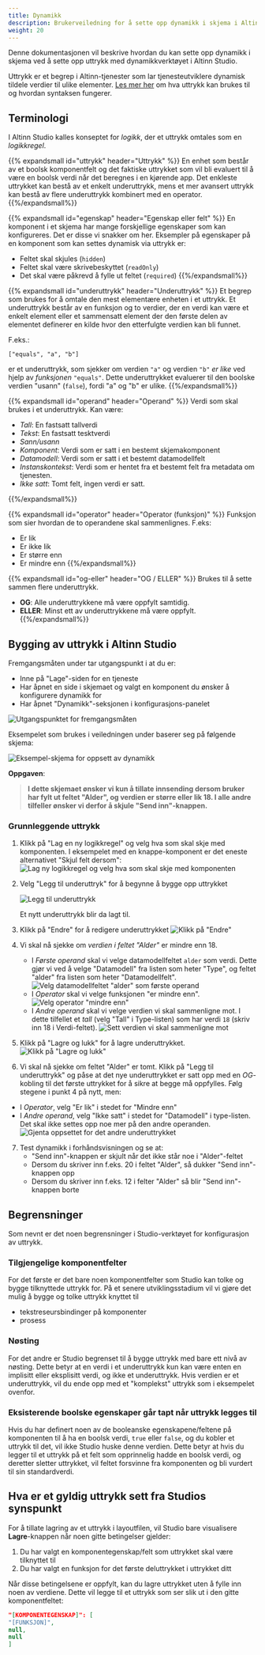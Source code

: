 ```yaml
---
title: Dynamikk
description: Brukerveiledning for å sette opp dynamikk i skjema i Altinn Studio
weight: 20
---
```


Denne dokumentasjonen vil beskrive hvordan du kan sette opp dynamikk i skjema ved å sette opp uttrykk med 
dynamikkverktøyet i Altinn Studio.

Uttrykk er et begrep i Altinn-tjenester som lar tjenesteutviklere dynamisk tildele verdier til ulike elementer.
[Les mer her](../../../../app/development/logic/expressions) om hva
uttrykk kan brukes til og hvordan syntaksen fungerer.

## Terminologi

I Altinn Studio kalles konseptet for _logikk_, der et uttrykk omtales som en _logikkregel_.

{{% expandsmall id="uttrykk" header="Uttrykk" %}}
En enhet som består av et boolsk komponentfelt og det faktiske uttrykket som vil bli evaluert til å være en
boolsk verdi når det beregnes i en kjørende app. Det enkleste uttrykket kan bestå av et enkelt underuttrykk,
mens et mer avansert uttrykk kan bestå av flere underuttrykk kombinert med en operator.
{{%/expandsmall%}}

{{% expandsmall id="egenskap" header="Egenskap eller felt" %}}
En komponent i et skjema har mange forskjellige egenskaper som kan konfigureres. Det er disse vi snakker om her. 
Eksempler på egenskaper på en komponent som kan settes dynamisk via uttrykk er:
- Feltet skal skjules (`hidden`)
- Feltet skal være skrivebeskyttet (`readOnly`)
- Det skal være påkrevd å fylle ut feltet (`required`)
{{%/expandsmall%}}

{{% expandsmall id="underuttrykk" header="Underuttrykk" %}}
Et begrep som brukes for å omtale den mest elementære enheten i et uttrykk. Et underuttrykk består
av en funksjon og to verdier, der en verdi kan være et enkelt element eller et sammensatt element der den første delen
av elementet definerer en kilde hvor den etterfulgte verdien kan bli funnet.

F.eks.: 

```
["equals", "a", "b"]
```

er et underuttrykk, som sjekker om verdien `"a"` og verdien `"b"` _er like_ ved
hjelp av _funksjonen_ `"equals"`. Dette underuttrykket evaluerer til den boolske verdien "usann" (`false`), fordi "a" og 
"b" er ulike.
{{%/expandsmall%}}

{{% expandsmall id="operand" header="Operand" %}}
Verdi som skal brukes i et underuttrykk. Kan være:
  - _Tall_: En fastsatt tallverdi
  - _Tekst_: En fastsatt tesktverdi
  - _Sann/usann_
  - _Komponent_: Verdi som er satt i en bestemt skjemakomponent
  - _Datamodell_: Verdi som er satt i et bestemt datamodellfelt
  - _Instanskontekst_: Verdi som er hentet fra et bestemt felt fra metadata om tjenesten. 
  - _Ikke satt_: Tomt felt, ingen verdi er satt.

{{%/expandsmall%}}

{{% expandsmall id="operator" header="Operator (funksjon)" %}}
Funksjon som sier hvordan de to operandene skal sammenlignes. F.eks:
  - Er lik
  - Er ikke lik
  - Er større enn
  - Er mindre enn
{{%/expandsmall%}}

{{% expandsmall id="og-eller" header="OG / ELLER" %}}
Brukes til å sette sammen flere underuttrykk.
- **OG**: Alle underuttrykkene må være oppfylt samtidig.
- **ELLER**: Minst ett av underuttrykkene må være oppfylt.
{{%/expandsmall%}}

## Bygging av uttrykk i Altinn Studio

Fremgangsmåten under tar utgangspunkt i at du er:
- Inne på "Lage"-siden for en tjeneste
- Har åpnet en side i skjemaet og valgt en komponent du ønsker å konfigurere dynamikk for
- Har åpnet "Dynamikk"-seksjonen i konfigurasjons-panelet

![Utgangspunktet for fremgangsmåten](starting-point.png "Utgangspunktet for fremgangsmåten")

Eksempelet som brukes i veiledningen under baserer seg på følgende skjema:

![Eksempel-skjema for oppsett av dynamikk](example-form.png "Eksempel-skjema for oppsett av dynamikk")

**Oppgaven**:
> **I dette skjemaet ønsker vi kun å tillate innsending dersom bruker har fylt ut feltet "Alder", og verdien er større eller lik
> 18. I alle andre tilfeller ønsker vi derfor å skjule "Send inn"-knappen.**

### Grunnleggende uttrykk

1. Klikk på "Lag en ny logikkregel" og velg hva som skal skje med komponenten. I eksempelet med en knappe-komponent er det eneste alternativet 
   "Skjul felt dersom":
   ![Lag ny logikkregel og velg hva som skal skje med komponenten](create-rule.png "Lag ny logikkregel og velg hva som skal skje med komponenten")

2. Velg "Legg til underuttryk" for å begynne å bygge opp uttrykket

   ![Legg til underuttrykk](add-sub-expression.png "Legg til underuttrykk")

   Et nytt underuttrykk blir da lagt til.

3. Klikk på "Endre" for å redigere underuttrykket
   ![Klikk på "Endre"](edit-sub-expression.png "Klikk på Endre")

4. Vi skal nå sjekke om _verdien i feltet "Alder"_ er mindre enn 18. 
   - I _Første operand_ skal vi velge datamodellfeltet `alder` som verdi. Dette gjør vi ved å velge "Datamodell" fra 
     listen som heter "Type", og feltet "alder" fra listen som heter "Datamodellfelt".
     ![Velg datamodellfeltet "alder" som første operand](first-operand.png "Velg datamodellfeltet alder som første operand")
   - I _Operator_ skal vi velge funksjonen "er mindre enn".
     ![Velg operator "mindre enn"](operator.png "Velg operator mindre enn")
   - I _Andre operand_ skal vi velge verdien vi skal sammenligne mot. I dette tilfellet et _tall_ (velg "Tall" i Type-listen)
     som har verdi `18` (skriv inn 18 i Verdi-feltet).
     ![Sett verdien vi skal sammenligne mot](second-operand.png "Sett verdien vi skal sammenligne mot")

5. Klikk på "Lagre og lukk" for å lagre underuttrykket.
  ![Klikk på "Lagre og lukk"](save-first-sub-expression.png "Klikk på Lagre og lukk")

6. Vi skal nå sjekke om feltet "Alder" er tomt. Klikk på "Legg til underuttrykk" og påse at det nye underuttrykket er satt
  opp med en _OG_-kobling til det første uttrykket for å sikre at begge må oppfylles. Følg stegene i punkt 4 på nytt, men:
  - I _Operator_, velg "Er lik" i stedet for "Mindre enn"
  - I _Andre operand_, velg "Ikke satt" i stedet for "Datamodell" i type-listen. Det skal ikke settes opp noe mer på den 
    andre operanden.
    ![Gjenta oppsettet for det andre underuttrykket](second-sub-expression.png)

7. Test dynamikk i forhåndsvisningen og se at:
   - "Send inn"-knappen er skjult når det ikke står noe i "Alder"-feltet
   -  Dersom du skriver inn f.eks. 20 i feltet "Alder", så dukker "Send inn"-knappen opp
   -  Dersom du skriver inn f.eks. 12 i felter "Alder" så blir "Send inn"-knappen borte


<!-- {{% expandlarge header="Komplekse uttrykk" id="komplekse-uttrykk"%}}

Det er også mulighet for å legge til uttrykk ved å skrive dem direkte i syntaksen som forventes av konfigurasjonen
i en kjørende Altinn-applikasjon. Denne funksjonaliteten vil tilbys i Studio UI hvis uttrykket
manuelt legges til feltet gjennom gitea eller en redigerings-IDE, og hvis uttrykket er skrevet på en måte som ikke kan
tolkes av Studios uttrykksverktøy. Dette gjelder [nøstede uttrykk](#Nøsting) samt uttrykk som er skrevet på en forenklet
måte, for eksempel uten å inkludere funksjonen, der det vil bli tolket av app-frontenden implisitt.

![Eksempel på komplekst uttrykk](complex-expression-example.png)

Denne alternative uttrykksbyggingen kan også tilgjengliggjøres når som helst mens du bygger uttrykket ditt i Studio
verktøyet. Vær obs på at du ikke når som helst kan gå tilbake til å redigere i uttrykksverktøyet da switchen vil gå i
kun lese modus når uttrykket er i en tilstand hvor det ikke kan tolkes av verktøyet.

Se at switchen er tilgjengelig for å redigere i fritekst:
![Rediger uttrykk med fritekst](edit-expression-free-style.png)

Trykk på switchen for å kunne redigere uttrykket ditt i fritekst:
![Tillat fritekst redigering av uttrykk](enable-edit-expression-free-style.png)

Endringer som fører til et ugyldig (eller ikke-tolkbart) uttrykk vil gjøre switchen kun lesbar:
![Ikke mulighet for å avbryte fritekst redigering av uttrykk](disabled-edit-expression-free-style.png)

{{% /expandlarge %}} -->

## Begrensninger

Som nevnt er det noen begrensninger i Studio-verktøyet for konfigurasjon av uttrykk.

### Tilgjengelige komponentfelter

For det første er det bare noen komponentfelter som Studio kan tolke og bygge tilknyttede
uttrykk for. På et senere utviklingsstadium vil vi gjøre det mulig å bygge og tolke uttrykk knyttet til

- tekstreseursbindinger på komponenter
- prosess

### <a name="Nøsting"></a>Nøsting

For det andre er Studio begrenset til å bygge uttrykk med bare ett nivå av nøsting. Dette betyr at en verdi i et
underuttrykk kun kan være enten en implisitt eller eksplisitt verdi, og ikke et underuttrykk. Hvis verdien er et
underuttrykk, vil du ende opp med et "komplekst" uttrykk som i eksempelet ovenfor.

### Eksisterende boolske egenskaper går tapt når uttrykk legges til

Hvis du har definert noen av de booleanske egenskapene/feltene på komponenten til å ha en boolsk verdi, `true`
eller `false`,
og du kobler et uttrykk til det, vil ikke Studio huske denne verdien. Dette betyr at hvis du legger til et uttrykk på et
felt som opprinnelig hadde en boolsk verdi, og deretter sletter uttrykket, vil feltet forsvinne fra komponenten og bli
vurdert til sin
standardverdi.

## Hva er et gyldig uttrykk sett fra Studios synspunkt

For å tillate lagring av et uttrykk i layoutfilen, vil Studio bare visualisere **Lagre**-knappen når noen gitte
betingelser gjelder:

1. Du har valgt en komponentegenskap/felt som uttrykket skal være tilknyttet til
2. Du har valgt en funksjon for det første deluttrykket i uttrykket ditt

Når disse betingelsene er oppfylt, kan du lagre uttrykket uten å fylle inn noen av verdiene. Dette vil legge til et
uttrykk som ser slik ut i den gitte komponentfeltet:

```json
"[KOMPONENTEGENSKAP]": [
"[FUNKSJON]",
null,
null
]
